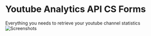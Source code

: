 # Youtube Analytics API CS Forms
 Everything you needs to retrieve your youtube channel statistics
  ![Screenshots](https://www.araclouds.com/wp-content/uploads/2020/10/AraClouds_Tutoriel_Youtube_Analytics_API_vxpM0g77Ke.jpg)